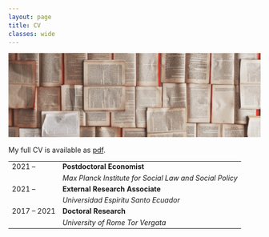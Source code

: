 ```yaml
---
layout: page
title: CV
classes: wide
---
```


![](/public/images/patrick-tomasso.jpg)

My full CV is available as [pdf](http://fernandoloaizae.github.io/public/CV_Loaiza.pdf).

| | |
| ----------- | ------------- |
| 2021 &ndash; |  **Postdoctoral Economist** |
|  | *Max Planck Institute for Social Law and Social Policy* |
| 2021 &ndash; |  **External Research Associate** |
|  | *Universidad Espiritu Santo Ecuador* |
| 2017 &ndash; 2021|  **Doctoral Research** |
|  | *University of Rome Tor Vergata* |


